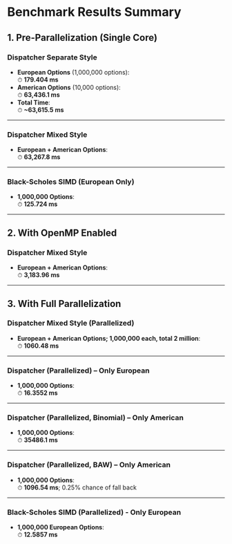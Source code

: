 # Benchmark Results Summary

## 1. Pre-Parallelization (Single Core)

### Dispatcher Separate Style
- **European Options** (1,000,000 options):  
  ⏱ **179.404 ms**
- **American Options** (10,000 options):  
  ⏱ **63,436.1 ms**
- **Total Time**:  
  ⏱ **~63,615.5 ms**

---

### Dispatcher Mixed Style
- **European + American Options**:  
  ⏱ **63,267.8 ms**

---

### Black-Scholes SIMD (European Only)
- **1,000,000 Options**:  
  ⏱ **125.724 ms**

---

## 2. With OpenMP Enabled

### Dispatcher Mixed Style
- **European + American Options**:  
  ⏱ **3,183.96 ms**

---

## 3. With Full Parallelization

### Dispatcher Mixed Style (Parallelized)
- **European + American Options; 1,000,000 each, total 2 million**:  
  ⏱ **1060.48 ms**

---

### Dispatcher (Parallelized) – Only European
- **1,000,000 Options**:  
  ⏱ **16.3552 ms**

---

### Dispatcher (Parallelized, Binomial) – Only American
- **1,000,000 Options**:  
  ⏱ **35486.1 ms**

---
### Dispatcher (Parallelized, BAW) – Only American
- **1,000,000 Options**:  
  ⏱ **1096.54 ms**; 0.25% chance of fall back

---

### Black-Scholes SIMD (Parallelized) - Only European
- **1,000,000 European Options**:  
  ⏱ **12.5857 ms**

